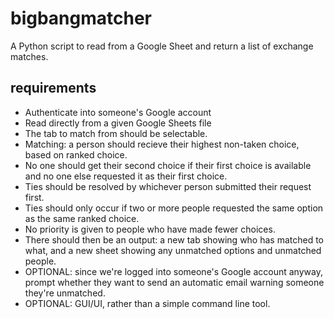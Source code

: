 # bigbangmatcher

A Python script to read from a Google Sheet and return a list of exchange matches.

## requirements

* Authenticate into someone's Google account
* Read directly from a given Google Sheets file
* The tab to match from should be selectable.
* Matching: a person should recieve their highest non-taken choice, based on ranked choice.
* No one should get their second choice if their first choice is available and no one else requested it as their first choice.
* Ties should be resolved by whichever person submitted their request first.
* Ties should only occur if two or more people requested the same option as the same ranked choice.
* No priority is given to people who have made fewer choices.
* There should then be an output: a new tab showing who has matched to what, and a new sheet showing any unmatched options and unmatched people.
* OPTIONAL: since we're logged into someone's Google account anyway, prompt whether they want to send an automatic email warning someone they're unmatched.
* OPTIONAL: GUI/UI, rather than a simple command line tool.
